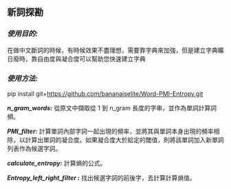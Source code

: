 ## **新詞探勘**

### ***使用目的:***
在做中文斷詞的時候，有時候效果不盡理想，需要靠字典來加強，但是建立字典曠日廢時，靠自由度與凝合度可以幫助您快速建立字典
### ***使用方法:***
pip install git+https://github.com/bananaiselite/Word-PMI-Entropy.git

***n_gram_words:***
從原文中擷取從 1 到 n_gram 長度的字串，並作為單詞計算詞頻。

***PMI_filter:***
計算單詞內部字詞一起出現的頻率，並將其與單詞本身出現的頻率相除，以計算出單詞的凝合度。如果凝合度大於給定的閾值，則將該單詞加入新單詞列表作為候選字詞。

***calculate_entropy:*** 
計算熵的公式。

***Entropy_left_right_filter :*** 
找出候選字詞的前後字，去計算計算熵值。

